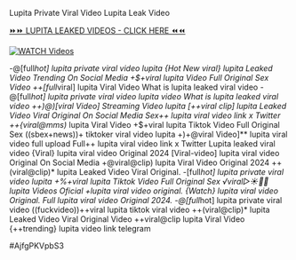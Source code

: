 Lupita Private Viral Video Lupita Leak Video


[⏩⏩ LUPITA LEAKED VIDEOS - CLICK HERE ⏪⏪](https://mov24.shop/watch/lupita)

[![WATCH Videos](https://i.imgur.com/dJHk4Zq.gif)](https://mov24.shop/watch/lupita)




























-@[full*hot] lupita private viral video lupita
{Hot New viral} lupita Leaked Video Trending On Social Media +$+viral lupita Video Full Original Sex Video
++[full*viral] lupita Viral Video
What is lupita leaked viral video -@[full*hot] lupita private viral video lupita video What is lupita leaked viral video ++)@)[viral Video] Streaming Video lupita [++viral clip] lupita Leaked Video Viral Original On Social Media
Sex++ lupita viral video link x Twitter
++{viral@mms)* lupita Viral Video
+$+viral lupita Tiktok Video Full Original Sex
((sbex+news))+ tiktoker viral video lupita
+)+@viral Video]** lupita viral video full upload
Full++ lupita viral video link x Twitter Lupita leaked viral video {Viral} lupita viral video Original 2024
[Viral-video] lupita viral video Original On Social Media
+@viral@clip) lupita Viral Video Original 2024
++(viral@clip)* lupita Leaked Video Viral Original.
-[full*hot] lupita private viral video lupita
+%+viral lupita Tiktok Video Full Original Sex ️√viral▷☀️👄💥 lupita Videos Oficial
+lupita viral video original.
{Watch} lupita viral video Original.
Full lupita viral video Original 2024. -@[full*hot] lupita private viral video ((fuckvideo))++viral lupita tiktok viral video ++(viral@clip)* lupita Leaked Video Viral Original Video ++viral@clip lupita Viral Video {++trending} lupita video link telegram


#AjfgPKVpbS3